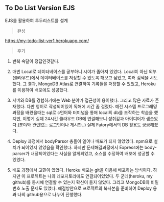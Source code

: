 ## To Do List Version EJS

EJS를 활용하여 투두리스트를 설계

> 완성

https://my-todo-list-ver1.herokuapp.com/

> 후기

1. 반복 숙달이 정답인것같다.

2. 매번 Local로 데이터베이스를 공부하니 시야가 좁아져 있었다.
   Local이 아닌 외부(클라우드)에서 데이터베이스를 저장할 수 있도록 해보고 싶었고, 여러 검색을 시도했다.
   그 결과, MongoDB Atlas로 연결하여 기록들을 저장할 수 있었고, Heroku를 이용하여 배포에도 성공했다.

3. 서버와 DB를 경험하기에는 Web 분야가 접근성이 용이했다. 그리고 많은 자료가 존재했다. 다만 영어로 작성되어있어 독해에 시간 좀 걸렸다.
   예전 시스템 프로그래밍 과정을 배웠을때는 sql로 c언어와 터미널을 통해 local의 db를 조작하는 학습을 했지만,
   이렇게 실제 24시간 클라우드 DB에 연결해보니 성취감과 아이디어가 샘솟았다.(분야와 관련없는 로그인이나 게시판..)
   실제 Fatory에서의 DB 활용도 궁금해졌다.

4. Deploy 과정에서 bodyParsor 충돌이 일어나 배포가 되지 않았었다. npm으로 설치가 되어있지 않았음을 확인했다. 하지만 문제해결과정에서 Express에는 body-parser가 내장되어있다는 사실을 알게되었고, 소스를 수정하여 배포에 성공할 수 있었다.

5. 배포 과정에서 고민이 있었다.
   Heroku 배포는 git을 이용해 배포하는 방식이다.
   하지만 이 프로젝트는 나의 레포지토리에도 연결되어있었다.
   두 군데(heroku, my github)를 동시에 연결할 수 있는지 확신이 들지 않았다. 그리고 MongoDB의 비밀번호 노출 문제도 있었다.
   해결방안으로 프로젝트의 복사본을 준비하여 Deploy 용과 나의 github용으로 나누어 진행했다.
